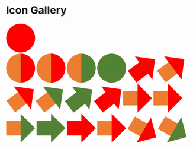 <!DOCTYPE html>
<html>
<head>
  <title>Public Icon Gallery</title>
</head>
<body>
  <h1>Icon Gallery</h1>
  
  <div>
<img src="https://github.com/DBPFC/dbpfc.github.io/blob/main/R0_Dot_Icon_0.6cm.png" alt="R0_Dot_Icon_0.6cm">
<br>
<img src="https://github.com/DBPFC/dbpfc.github.io/blob/main/AR0_Dot_Icon_0.6cm.png" alt="AR0_Dot_Icon_0.6cm">
<img src="https://github.com/DBPFC/dbpfc.github.io/blob/main/AR0_Dot_Icon_0.6cm.png" alt="AR0_Dot_Icon_0.6cm">
<img src="https://github.com/DBPFC/dbpfc.github.io/blob/main/AG0_Dot_Icon_0.6cm.png" alt="AG0_Dot_Icon_0.6cm">
<img src="https://github.com/DBPFC/dbpfc.github.io/blob/main/G0_Dot_Icon_0.6cm.png" alt="G0_Dot_Icon_0.6cm">
<img src="https://github.com/DBPFC/dbpfc.github.io/blob/main/R2_Arrow_Improved.png" alt="R2_Arrow_Improved">
<img src="https://github.com/DBPFC/dbpfc.github.io/blob/main/AR2_Arrow_Improved.png" alt="AR2_Arrow_Improved">
<img src="https://github.com/DBPFC/dbpfc.github.io/blob/main/AR2_Arrow_Improved.png" alt="AR2_Arrow_Improved">
<img src="https://github.com/DBPFC/dbpfc.github.io/blob/main/AG2_Arrow_Improved.png" alt="AG2_Arrow_Improved">
<img src="https://github.com/DBPFC/dbpfc.github.io/blob/main/G2_Arrow_Improved.png" alt="G2_Arrow_Improved">
<img src="https://github.com/DBPFC/dbpfc.github.io/blob/main/R2_Arrow_Improved.png" alt="R2_Arrow_Improved">
<img src="https://github.com/DBPFC/dbpfc.github.io/blob/main/AR3_Arrow_NoChange.png" alt="AR3_Arrow_NoChange">
<img src="https://github.com/DBPFC/dbpfc.github.io/blob/main/AR3_Arrow_NoChange.png" alt="AR3_Arrow_NoChange">
<img src="https://github.com/DBPFC/dbpfc.github.io/blob/main/AG3_Arrow_NoChange.png" alt="AG3_Arrow_NoChange">
<img src="https://github.com/DBPFC/dbpfc.github.io/blob/main/G3_Arrow_NoChange.png" alt="G3_Arrow_NoChange">
<img src="https://github.com/DBPFC/dbpfc.github.io/blob/main/R3_Arrow_NoChange.png" alt="R3_Arrow_NoChange">
<img src="https://github.com/DBPFC/dbpfc.github.io/blob/main/AR3_Arrow_NoChange.png" alt="AR3_Arrow_NoChange">
<img src="https://github.com/DBPFC/dbpfc.github.io/blob/main/AR4_Arrow_Diminished.png" alt="AR4_Arrow_Diminished">
<img src="https://github.com/DBPFC/dbpfc.github.io/blob/main/AG4_Arrow_Diminished.png" alt="AG4_Arrow_Diminished">

 </div>
</body>
</html>
